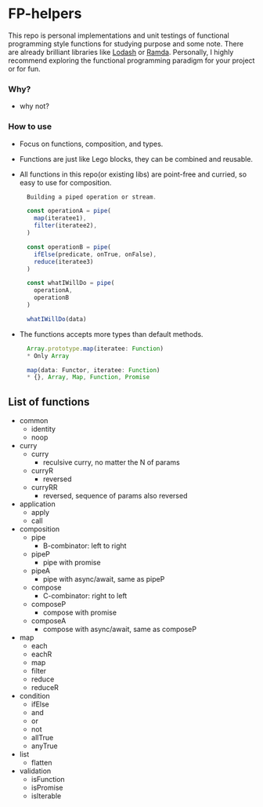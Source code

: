 # FP-helpers

This repo is personal implementations and unit testings of functional programming style functions for studying purpose and some note. There are already brilliant libraries like [Lodash](https://lodash.com/) or [Ramda](https://ramdajs.com/). Personally, I highly recommend exploring the functional programming paradigm for your project or for fun.

### Why?

* why not?

### How to use

* Focus on functions, composition, and types.

* Functions are just like Lego blocks, they can be combined and reusable.

* All functions in this repo(or existing libs) are point-free and curried, so easy to use for composition.
  ```javascript
    Building a piped operation or stream.

    const operationA = pipe(
      map(iteratee1),
      filter(iteratee2),
    )

    const operationB = pipe(
      ifElse(predicate, onTrue, onFalse),
      reduce(iteratee3)
    )

    const whatIWillDo = pipe(
      operationA,
      operationB
    )

    whatIWillDo(data)
  ```
* The functions accepts more types than default methods.

  ```javascript
    Array.prototype.map(iteratee: Function)
    * Only Array

    map(data: Functor, iteratee: Function)
    * {}, Array, Map, Function, Promise
  ```

## List of functions

* common
  - identity
  - noop
* curry
  - curry
    - reculsive curry, no matter the N of params
  - curryR
    - reversed
  - curryRR
    - reversed, sequence of params also reversed
* application
  - apply
  - call
* composition
  - pipe
    - B-combinator: left to right
  - pipeP
    - pipe with promise
  - pipeA
    - pipe with async/await, same as pipeP
  - compose
    - C-combinator: right to left
  - composeP
    - compose with promise
  - composeA
    - compose with async/await, same as composeP
* map
  - each
  - eachR
  - map
  - filter
  - reduce
  - reduceR
* condition
  - ifElse
  - and
  - or
  - not
  - allTrue
  - anyTrue
* list
  - flatten
* validation
  - isFunction
  - isPromise
  - isIterable